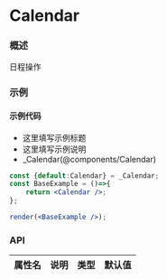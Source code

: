 
# Calendar


### 概述

日程操作


### 示例

#### 示例代码

- 这里填写示例标题
- 这里填写示例说明
- _Calendar(@components/Calendar)

```jsx
const {default:Calendar} = _Calendar;
const BaseExample = ()=>{
    return <Calendar />;
};

render(<BaseExample />);

```


### API

|属性名|说明|类型|默认值|
|  ---  | ---  | --- | --- |

